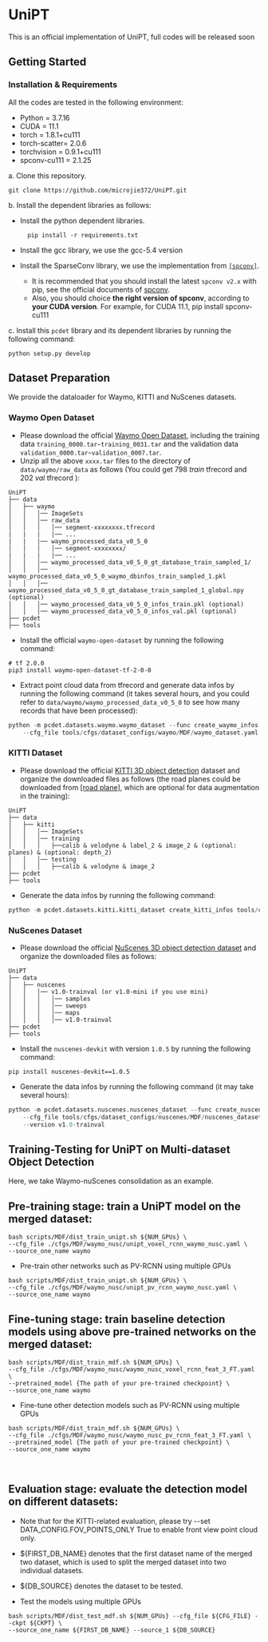 # UniPT
This is an official implementation of UniPT, full codes will be released soon
## Getting Started

### Installation & Requirements
All the codes are tested in the following environment:
* Python = 3.7.16
* CUDA = 11.1
* torch = 1.8.1+cu111
* torch-scatter= 2.0.6
* torchvision = 0.9.1+cu111
* spconv-cu111 = 2.1.25

a. Clone this repository.
```shell
git clone https://github.com/microjie372/UniPT.git
```

b. Install the dependent libraries as follows:

* Install the python dependent libraries.
  ```shell
    pip install -r requirements.txt 
  ```

* Install the gcc library, we use the gcc-5.4 version

* Install the SparseConv library, we use the implementation from [`[spconv]`](https://github.com/traveller59/spconv). 
    * It is recommended that you should install the latest `spconv v2.x` with pip, see the official documents of [spconv](https://github.com/traveller59/spconv).
    * Also, you should choice **the right version of spconv**, according to **your CUDA version**. For example, for CUDA 11.1, pip install spconv-cu111
  
c. Install this `pcdet` library and its dependent libraries by running the following command:
```shell
python setup.py develop
```

## Dataset Preparation

We provide the dataloader for Waymo, KITTI and NuScenes datasets.  

### Waymo Open Dataset
* Please download the official [Waymo Open Dataset](https://waymo.com/open/download/), 
including the training data `training_0000.tar~training_0031.tar` and the validation 
data `validation_0000.tar~validation_0007.tar`.
* Unzip all the above `xxxx.tar` files to the directory of `data/waymo/raw_data` as follows (You could get 798 *train* tfrecord and 202 *val* tfrecord ):  
```
UniPT
├── data
│   ├── waymo
│   │   │── ImageSets
│   │   │── raw_data
│   │   │   │── segment-xxxxxxxx.tfrecord
|   |   |   |── ...
|   |   |── waymo_processed_data_v0_5_0
│   │   │   │── segment-xxxxxxxx/
|   |   |   |── ...
│   │   │── waymo_processed_data_v0_5_0_gt_database_train_sampled_1/
│   │   │── waymo_processed_data_v0_5_0_waymo_dbinfos_train_sampled_1.pkl
│   │   │── waymo_processed_data_v0_5_0_gt_database_train_sampled_1_global.npy (optional)
│   │   │── waymo_processed_data_v0_5_0_infos_train.pkl (optional)
│   │   │── waymo_processed_data_v0_5_0_infos_val.pkl (optional)
├── pcdet
├── tools
```
* Install the official `waymo-open-dataset` by running the following command: 
```shell script
# tf 2.0.0
pip3 install waymo-open-dataset-tf-2-0-0
```

* Extract point cloud data from tfrecord and generate data infos by running the following command (it takes several hours, 
and you could refer to `data/waymo/waymo_processed_data_v0_5_0` to see how many records that have been processed): 
```python 
python -m pcdet.datasets.waymo.waymo_dataset --func create_waymo_infos \
    --cfg_file tools/cfgs/dataset_configs/waymo/MDF/waymo_dataset.yaml
```

### KITTI Dataset
* Please download the official [KITTI 3D object detection](http://www.cvlibs.net/datasets/kitti/eval_object.php?obj_benchmark=3d) dataset and organize the downloaded files as follows (the road planes could be downloaded from [[road plane]](https://drive.google.com/file/d/1d5mq0RXRnvHPVeKx6Q612z0YRO1t2wAp/view?usp=sharing), which are optional for data augmentation in the training):

```
UniPT
├── data
│   ├── kitti
│   │   │── ImageSets
│   │   │── training
│   │   │   ├──calib & velodyne & label_2 & image_2 & (optional: planes) & (optional: depth_2)
│   │   │── testing
│   │   │   ├──calib & velodyne & image_2
├── pcdet
├── tools
```

* Generate the data infos by running the following command: 
```python 
python -m pcdet.datasets.kitti.kitti_dataset create_kitti_infos tools/cfgs/dataset_configs/kitti/MDF/kitti_dataset.yaml
```

### NuScenes Dataset
* Please download the official [NuScenes 3D object detection dataset](https://www.nuscenes.org/download) and 
organize the downloaded files as follows: 
```
UniPT
├── data
│   ├── nuscenes
│   │   │── v1.0-trainval (or v1.0-mini if you use mini)
│   │   │   │── samples
│   │   │   │── sweeps
│   │   │   │── maps
│   │   │   │── v1.0-trainval  
├── pcdet
├── tools
```

* Install the `nuscenes-devkit` with version `1.0.5` by running the following command: 
```shell script
pip install nuscenes-devkit==1.0.5
```

* Generate the data infos by running the following command (it may take several hours): 
```python 
python -m pcdet.datasets.nuscenes.nuscenes_dataset --func create_nuscenes_infos \
    --cfg_file tools/cfgs/dataset_configs/nuscenes/MDF/nuscenes_dataset.yaml \
    --version v1.0-trainval
```

## Training-Testing for UniPT on Multi-dataset Object Detection

Here, we take Waymo-nuScenes consolidation as an example.

## Pre-training stage: train a UniPT model on the merged dataset: 

```shell script
bash scripts/MDF/dist_train_unipt.sh ${NUM_GPUs} \
--cfg_file ./cfgs/MDF/waymo_nusc/unipt_voxel_rcnn_waymo_nusc.yaml \
--source_one_name waymo
```

* Pre-train other networks such as PV-RCNN using multiple GPUs
```shell script
bash scripts/MDF/dist_train_unipt.sh ${NUM_GPUs} \
--cfg_file ./cfgs/MDF/waymo_nusc/unipt_pv_rcnn_waymo_nusc.yaml \
--source_one_name waymo
```

## Fine-tuning stage: train baseline detection models using above pre-trained networks on the merged dataset: 

```shell script
bash scripts/MDF/dist_train_mdf.sh ${NUM_GPUs} \
--cfg_file ./cfgs/MDF/waymo_nusc/waymo_nusc_voxel_rcnn_feat_3_FT.yaml \
--pretrained_model {The path of your pre-trained checkpoint} \
--source_one_name waymo
```

* Fine-tune other detection models such as PV-RCNN using multiple GPUs
```shell script
bash scripts/MDF/dist_train_mdf.sh ${NUM_GPUs} \
--cfg_file ./cfgs/MDF/waymo_nusc/waymo_nusc_pv_rcnn_feat_3_FT.yaml \
--pretrained_model {The path of your pre-trained checkpoint} \
--source_one_name waymo
```

&ensp;
## Evaluation stage: evaluate the detection model on different datasets:
* Note that for the KITTI-related evaluation, please try --set DATA_CONFIG.FOV_POINTS_ONLY True to enable front view point cloud only.

- ${FIRST_DB_NAME} denotes that the first dataset name of the merged two dataset, which is used to split the merged dataset into two individual datasets.

- ${DB_SOURCE} denotes the dataset to be tested.

* Test the models using multiple GPUs
```shell script
bash scripts/MDF/dist_test_mdf.sh ${NUM_GPUs} --cfg_file ${CFG_FILE} --ckpt ${CKPT} \
--source_one_name ${FIRST_DB_NAME} --source_1 ${DB_SOURCE} 
```
